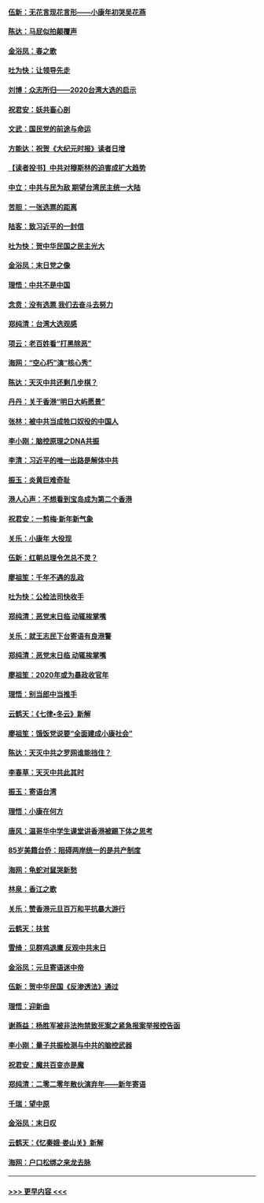 #### [伍新：无花言现花言形——小康年初哭吴花燕](../pages/nsc993/n11800044.md?t=01172255) 
#### [陈达：马屁似拍颠覆声](../pages/nsc993/n11800010.md?t=01172255) 
#### [金浴凤：春之歌](../pages/nsc993/n11797687.md?t=01172255) 
#### [吐为快：让领导先走](../pages/nsc993/n11797512.md?t=01172255) 
#### [刘博：众志所归——2020台湾大选的启示](../pages/nsc993/n11796878.md?t=01172255) 
#### [祝君安：妖共畜心剖](../pages/nsc993/n11794273.md?t=01172255) 
#### [文武：国民党的前途与命运](../pages/nsc993/n11794198.md?t=01172255) 
#### [方能达：祝贺《大纪元时报》读者日增](../pages/nsc993/n11793807.md?t=01172255) 
#### [【读者投书】中共对穆斯林的迫害成扩大趋势](../pages/nsc993/n11791371.md?t=01172255) 
#### [中立：中共与民为敌 期望台湾民主统一大陆](../pages/nsc993/n11790392.md?t=01172255) 
#### [苦胆：一张选票的距离](../pages/nsc993/n11788914.md?t=01172255) 
#### [陆客：致习近平的一封信](../pages/nsc993/n11788867.md?t=01172255) 
#### [吐为快：贺中华民国之民主光大](../pages/nsc993/n11788618.md?t=01172255) 
#### [金浴凤：末日党之像](../pages/nsc993/n11787475.md?t=01172255) 
#### [理悟：中共不是中国](../pages/nsc993/n11787463.md?t=01172255) 
#### [念贲：没有选票  我们去奋斗去努力](../pages/nsc993/n11787398.md?t=01172255) 
#### [郑纯清：台湾大选观感](../pages/nsc993/n11786210.md?t=01172255) 
#### [项云：老百姓看“打黑除恶”](../pages/nsc993/n11785398.md?t=01172255) 
#### [海网：“空心朽”演“核心秀”](../pages/nsc993/n11783874.md?t=01172255) 
#### [陈达：天灭中共还剩几步棋？](../pages/nsc993/n11783719.md?t=01172255) 
#### [丹丹：关于香港“明日大屿愿景”](../pages/nsc993/n11783273.md?t=01172255) 
#### [张林：被中共当成牲口奴役的中国人](../pages/nsc993/n11782397.md?t=01172255) 
#### [李小刚：脑控原理之DNA共振](../pages/nsc993/n11780962.md?t=01172255) 
#### [李清：习近平的唯一出路是解体中共](../pages/nsc993/n11780866.md?t=01172255) 
#### [振玉：炎黄巨难奇耻](../pages/nsc993/n11779632.md?t=01172255) 
#### [港人心声：不想看到宝岛成为第二个香港](../pages/nsc993/n11778817.md?t=01172255) 
#### [祝君安：一剪梅‧新年新气象](../pages/nsc993/n11776340.md?t=01172255) 
#### [关乐：小康年 大役现](../pages/nsc993/n11774213.md?t=01172255) 
#### [伍新：红朝总理令怎总不灵？](../pages/nsc993/n11770813.md?t=01172255) 
#### [廖祖笙：千年不遇的乱政](../pages/nsc993/n11770373.md?t=01172255) 
#### [吐为快：公检法司快收手](../pages/nsc993/n11770359.md?t=01172255) 
#### [郑纯清：恶党末日临 动辄挨掌嘴](../pages/nsc993/n11769912.md?t=01172255) 
#### [关乐：就王志民下台寄语有良港警](../pages/nsc993/n11769903.md?t=01172255) 
#### [郑纯清：恶党末日临 动辄挨掌嘴](../pages/nsc993/n11769356.md?t=01172255) 
#### [廖祖笙：2020年或为暴政收官年](../pages/nsc993/n11768216.md?t=01172255) 
#### [理悟：别当郎中当推手](../pages/nsc993/n11768243.md?t=01172255) 
#### [云鹤天：《七律▪冬云》新解](../pages/nsc993/n11768204.md?t=01172255) 
#### [廖祖笙：饿饭党说要“全面建成小康社会”](../pages/nsc993/n11767482.md?t=01172255) 
#### [陈达：天灭中共之罗网谁能挡住？](../pages/nsc993/n11767465.md?t=01172255) 
#### [李春草：天灭中共此其时](../pages/nsc993/n11767452.md?t=01172255) 
#### [振玉：寄语台湾](../pages/nsc993/n11767432.md?t=01172255) 
#### [理悟：小康在何方](../pages/nsc993/n11767394.md?t=01172255) 
#### [唐风：温哥华中学生课堂讲香港被踢下体之思考](../pages/nsc993/n11766848.md?t=01172255) 
#### [85岁美籍台侨：阻碍两岸统一的是共产制度](../pages/nsc993/n11765043.md?t=01172255) 
#### [海网：龟蛇对鼠哭新愁](../pages/nsc993/n11764895.md?t=01172255) 
#### [林泉：香江之歌](../pages/nsc993/n11764415.md?t=01172255) 
#### [关乐：赞香港元旦百万和平抗暴大游行](../pages/nsc993/n11764382.md?t=01172255) 
#### [云鹤天：扶贫](../pages/nsc993/n11764245.md?t=01172255) 
#### [雪绮：见群鸡退鹰  反观中共末日](../pages/nsc993/n11762112.md?t=01172255) 
#### [金浴凤：元旦寄语迷中帝](../pages/nsc993/n11761788.md?t=01172255) 
#### [伍新：贺中华民国《反渗透法》通过](../pages/nsc993/n11761994.md?t=01172255) 
#### [理悟：迎新曲](../pages/nsc993/n11761152.md?t=01172255) 
#### [谢燕益：杨胜军被非法拘禁致死案之紧急报案举报控告函](../pages/nsc993/n11756134.md?t=01172255) 
#### [李小刚：量子共振检测与中共的脑控武器](../pages/nsc993/n11754518.md?t=01172255) 
#### [祝君安：魔共百变亦是魔](../pages/nsc993/n11754469.md?t=01172255) 
#### [郑纯清：二零二零年散伙演弃年——新年寄语](../pages/nsc993/n11754195.md?t=01172255) 
#### [千瑞：望中原](../pages/nsc993/n11754159.md?t=01172255) 
#### [金浴凤：末日叹](../pages/nsc993/n11752359.md?t=01172255) 
#### [云鹤天：《忆秦娥‧娄山关》新解](../pages/nsc993/n11752348.md?t=01172255) 
#### [海网：户口松绑之来龙去脉](../pages/nsc993/n11752328.md?t=01172255) 

----
#### [ >>> 更早内容 <<< ](../indexes/nsc993-earlier.md)
